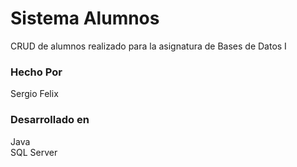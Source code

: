 # Sistema Alumnos

CRUD de alumnos realizado para la asignatura de Bases de Datos I

<h3>Hecho Por</h3>
Sergio Felix<br>

<h3>Desarrollado en</h3>
Java<br>
SQL Server<br>
